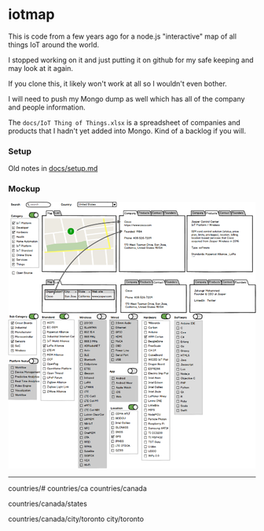 # iotmap

This is code from a few years ago for a node.js "interactive" map of all things IoT around the world. 

I stopped working on it and just putting it on github for my safe keeping and may look at it again.

If you clone this, it likely won't work at all so I wouldn't even bother.

I will need to push my Mongo dump as well which has all of the company and people information.

The `docs/IoT Thing of Things.xlsx` is a spreadsheet of companies and products that I hadn't yet added into Mongo. Kind of a backlog if you will.

### Setup

Old notes in [docs/setup.md](docs/setup.md)

### Mockup
 
![](docs/IoT-Map-Mockup.png)

---

countries/#
countries/ca
countries/canada

countries/canada/states

countries/canada/city/toronto
city/toronto
